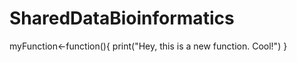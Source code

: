 # SharedDataBioinformatics


myFunction<-function(){
    print("Hey, this is a new function. Cool!")
}